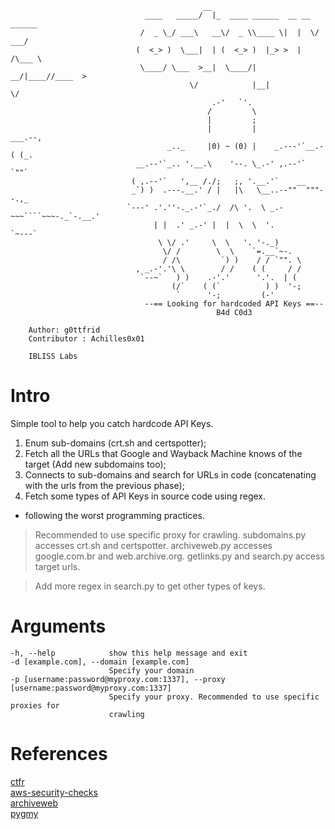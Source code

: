 ```shell
                                           __                              
                              ____   _____/  |_  ____ ______  __ __  ______
                             /  _ \_/ ___\   __\/  _ \\____ \|  |  \/  ___/
                            (  <_> )  \___|  | (  <_> )  |_> >  |  /\___ \
                             \____/ \___  >__|  \____/|   __/|____//____  >
                                        \/            |__|              \/
                                             .-'   `'.
                                            /         \
                                            |         ;
                                            |         |           ___.--,
                                   _.._     |0) ~ (0) |    _.---'`__.-( (_.
                            __.--'`_.. '.__.\    '--. \_.-' ,.--'`     `""`
                           ( ,.--'`   ',__ /./;   ;, '.__.'`    __
                           _`) )  .---.__.' / |   |\   \__..--""  """--.,_
                          `---' .'.''-._.-'`_./  /\ '.  \ _.-~~~````~~~-._`-.__.'
                                | |  .' _.-' |  |  \  \  '.               `~---`
                                 \ \/ .'     \  \   '. '-._)
                                  \/ /        \  \    `=.__`~-.
                                  / /\         `) )    / / `"". \
                            , _.-'.'\ \        / /    ( (     / /
                             `--~`   ) )    .-'.'      '.'.  | (
                                    (/`    ( (`          ) )  '-;
                                     `      '-;         (-'
                              --== Looking for hardcoded API Keys ==--
                                              B4d C0d3

    Author: g0ttfrid
    Contributor : Achilles0x01

    IBLISS Labs

```

# Intro
Simple tool to help you catch hardcode API Keys.
  1. Enum sub-domains (crt.sh and certspotter);
  2. Fetch all the URLs that Google and Wayback Machine knows of the target (Add new subdomains too);
  3. Connects to sub-domains and search for URLs in code (concatenating with the urls from the previous phase);
  4. Fetch some types of API Keys in source code using regex.

- following the worst programming practices.


>Recommended to use specific proxy for crawling.
>subdomains.py accesses crt.sh and certspotter.
>archiveweb.py accesses google.com.br and web.archive.org.
>getlinks.py and search.py access target urls.

>Add more regex in search.py to get other types of keys.

# Arguments

  ```shell
  -h, --help            show this help message and exit
  -d [example.com], --domain [example.com]
                        Specify your domain
  -p [username:password@myproxy.com:1337], --proxy [username:password@myproxy.com:1337]
                        Specify your proxy. Recommended to use specific proxies for    
                        crawling
  ```

# References
[ctfr](https://github.com/UnaPibaGeek/ctfr)\
[aws-security-checks](https://github.com/PortSwigger/aws-security-checks)\
[archiveweb](https://github.com/g0ttfrid/archiveweb)\
[pygmy](https://github.com/g0ttfrid/pygmy)

